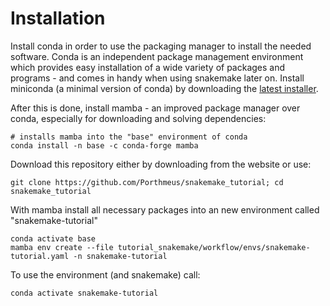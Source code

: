 # Installation

Install conda in order to use the packaging manager to install the needed software.
Conda is an independent package management environment which provides easy installation of a wide variety of packages and programs - and comes in handy when using snakemake later on. Install miniconda (a minimal version of conda) by downloading the [latest installer](https://docs.conda.io/en/latest/miniconda.html).

After this is done, install mamba - an improved package manager over conda, especially for downloading and solving dependencies:

```
# installs mamba into the "base" environment of conda
conda install -n base -c conda-forge mamba
```

Download this repository either by downloading from the website or use:

```
git clone https://github.com/Porthmeus/snakemake_tutorial; cd snakemake_tutorial
```


With mamba install all necessary packages into an new environment called "snakemake-tutorial"

```
conda activate base
mamba env create --file tutorial_snakemake/workflow/envs/snakemake-tutorial.yaml -n snakemake-tutorial 
```

To use the environment (and snakemake) call:

```
conda activate snakemake-tutorial
```

